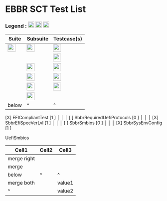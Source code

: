 # EBBR SCT Test List

### Legend : <img src="https://img.shields.io/badge/Test_Enabled-darkgreen" height="20" /> <img src="https://img.shields.io/badge/Test_Partially_Enabled-orange" height="20" /> <img src="https://img.shields.io/badge/Test_Disabled-gray" height="20" />


   |Suite                                                                                      |Subsuite                                                                                   | Testcase(s)                                                                                            |
   |-------------------------------------------------------------------------------------------|-------------------------------------------------------------------------------------------|--------------------------------------------------------------------------------------------------------|
   |<img src="https://img.shields.io/badge/GenericTest-darkgreen" height="25" />               |<img src="https://img.shields.io/badge/EFICompliantTest-darkgreen" height="25" />          |<img src="https://img.shields.io/badge/PlatformSpecificElements-darkgreen" height="25" />               |
   |                                                                                           |                                                                                           |<img src="https://img.shields.io/badge/RequiredElements-darkgreen" height="25" />                       |
   |                                                                                           |<img src="https://img.shields.io/badge/SbbrRequiredUefiProtocols-gray" height="25" />      |<img src="https://img.shields.io/badge/MediaIoProtocols-gray" height="25" />                            |
   |                                                                                           |<img src="https://img.shields.io/badge/SbbrEfiSpecVerLvl-darkgreen" height="25" />         |<img src="https://img.shields.io/badge/TestEfiSpecVerLvl-darkgreen" height="25" />                      |
   |                                                                                           |<img src="https://img.shields.io/badge/SbbrSmbios-gray" height="25" />                     |<img src="https://img.shields.io/badge/UefiSmbios-gray" height="25" />                                  |
   |                                                                                           |<img src="https://img.shields.io/badge/SbbrSysEnvConfig-darkgreen" height="25" />          ||
   | below|^      |^      |

 [X] EFICompliantTest                      [1  ]          │                   │
│ [ ] SbbrRequiredUefiProtocols             [0  ]          │                   │
│ [X] SbbrEfiSpecVerLvl                     [1  ]          │                   │
│ [ ] SbbrSmbios                            [0  ]          │                   │
│ [X] SbbrSysEnvConfig                      [1  ]

UefiSmbios



| Cell1| Cell2 | Cell3 |
|------|-------|-------|
| merge right ||       |
| merge|       |       |
| below|^      |^      |
| merge both  || value1|
|^            || value2|
